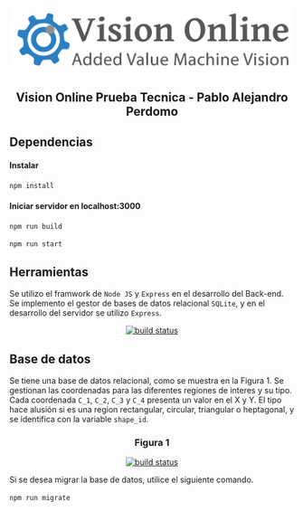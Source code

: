 ![](https://github.com/Perdomo193/webservice_front/blob/main/static/img/logo_vo.png)

<h2 align="center">Vision Online Prueba Tecnica - Pablo Alejandro Perdomo</h2>

## Dependencias

#### Instalar
`npm install`

#### Iniciar servidor en localhost:3000
`npm run build`

`npm run start`

## Herramientas

Se utilizo el framwork de `Node JS` y `Express` en el desarrollo del Back-end. Se implemento el gestor de bases de datos relacional `SQLite`, y en el desarrollo del servidor se utilizo `Express`.

<p align="center"><a href="#"><img width="450px" height="auto" src="https://github.com/Perdomo193/images/blob/master/page_seven.png" alt="build status"></img></a></p>

## Base de datos

Se tiene una base de datos relacional, como se muestra en la Figura 1. Se gestionan las coordenadas para las diferentes regiones de interes y su tipo. Cada coordenada `C_1`, `C_2`, `C_3` y `C_4` presenta un valor en el X y Y. El tipo hace alusión si es una region rectangular, circular, triangular o heptagonal, y se identifica con la variable `shape_id`.

<h3 align="center">Figura 1</h3>

<p align="center"><a href="#"><img width="650px" height="auto" src="https://github.com/Perdomo193/images/blob/master/page_three.png" alt="build status"></img></a></p>

Si se desea migrar la base de datos, utilice el siguiente comando.

`npm run migrate`
